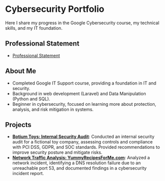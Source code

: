 # Cybersecurity Portfolio

Here I share my progress in the Google Cybersecurity course, my technical skills, and my IT foundation.

## Professional Statement
- [Professional Statement](professional_statement.md)

## About Me
- Completed Google IT Support course, providing a foundation in IT and security.
- Background in web development (Laravel) and Data Manipulation (Python and SQL).
- Beginner in cybersecurity, focused on learning more about protection, analysis, and risk mitigation in systems.

## Projects
- **[Botium Toys: Internal Security Audit](botium_toys_securit_audit.md)**: Conducted an internal security audit for a fictional toy company, assessing controls and compliance with PCI DSS, GDPR, and SOC standards. Provided recommendations to improve security posture and mitigate risks.
- **[Network Traffic Analysis: YummyRecipesForMe.com](network_traffic_analysis_yummyrecipes.md)**: Analyzed a network incident, identifying a DNS resolution failure due to an unreachable port 53, and documented findings in a cybersecurity incident report.
